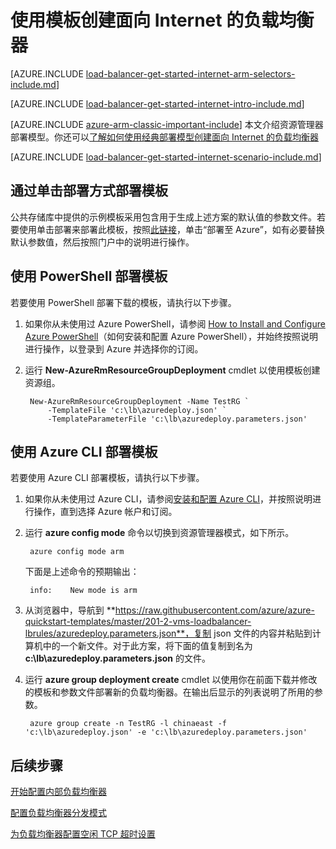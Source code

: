 <properties
   pageTitle="使用模板在 Resource Manager 中创建面向 Internet 的负载均衡器 | Azure"
   description="了解如何使用模板在 Resource Manager 中创建面向 Internet 的负载均衡器"
   services="load-balancer"
   documentationCenter="na"
   authors="sdwheeler"
   manager="carmonm"
   editor=""
   tags="azure-resource-manager"
/>  

<tags
   ms.service="load-balancer"
   ms.devlang="na"
   ms.topic="article"
   ms.tgt_pltfrm="na"
   ms.workload="infrastructure-services"
   ms.date="02/09/2016"
   wacn.date="11/08/2016"
   ms.author="sewhee" />  


# 使用模板创建面向 Internet 的负载均衡器

[AZURE.INCLUDE [load-balancer-get-started-internet-arm-selectors-include.md](../../includes/load-balancer-get-started-internet-arm-selectors-include.md)]

[AZURE.INCLUDE [load-balancer-get-started-internet-intro-include.md](../../includes/load-balancer-get-started-internet-intro-include.md)]

[AZURE.INCLUDE [azure-arm-classic-important-include](../../includes/azure-arm-classic-important-include.md)] 本文介绍资源管理器部署模型。你还可以[了解如何使用经典部署模型创建面向 Internet 的负载均衡器](/documentation/articles/load-balancer-get-started-internet-classic-portal/)


[AZURE.INCLUDE [load-balancer-get-started-internet-scenario-include.md](../../includes/load-balancer-get-started-internet-scenario-include.md)]

## 通过单击部署方式部署模板

公共存储库中提供的示例模板采用包含用于生成上述方案的默认值的参数文件。若要使用单击部署来部署此模板，按照[此链接](http://go.microsoft.com/fwlink/?LinkId=544801)，单击“部署至 Azure”，如有必要替换默认参数值，然后按照门户中的说明进行操作。

## 使用 PowerShell 部署模板

若要使用 PowerShell 部署下载的模板，请执行以下步骤。

1. 如果你从未使用过 Azure PowerShell，请参阅 [How to Install and Configure Azure PowerShell](/documentation/articles/powershell-install-configure/)（如何安装和配置 Azure PowerShell），并始终按照说明进行操作，以登录到 Azure 并选择你的订阅。

2. 运行 **New-AzureRmResourceGroupDeployment** cmdlet 以使用模板创建资源组。

		New-AzureRmResourceGroupDeployment -Name TestRG `
		    -TemplateFile 'c:\lb\azuredeploy.json' `
		    -TemplateParameterFile 'c:\lb\azuredeploy.parameters.json'

## 使用 Azure CLI 部署模板

若要使用 Azure CLI 部署模板，请执行以下步骤。

1. 如果你从未使用过 Azure CLI，请参阅[安装和配置 Azure CLI](/documentation/articles/xplat-cli-install/)，并按照说明进行操作，直到选择 Azure 帐户和订阅。
2. 运行 **azure config mode** 命令以切换到资源管理器模式，如下所示。

		azure config mode arm

	下面是上述命令的预期输出：

		info:    New mode is arm

3. 从浏览器中，导航到 **https://raw.githubusercontent.com/azure/azure-quickstart-templates/master/201-2-vms-loadbalancer-lbrules/azuredeploy.parameters.json**，复制 json 文件的内容并粘贴到计算机中的一个新文件。对于此方案，将下面的值复制到名为 **c:\\lb\\azuredeploy.parameters.json** 的文件。
4. 运行 **azure group deployment create** cmdlet 以使用你在前面下载并修改的模板和参数文件部署新的负载均衡器。在输出后显示的列表说明了所用的参数。

		azure group create -n TestRG -l chinaeast -f 'c:\lb\azuredeploy.json' -e 'c:\lb\azuredeploy.parameters.json'

## 后续步骤

[开始配置内部负载均衡器](/documentation/articles/load-balancer-get-started-ilb-arm-ps/)

[配置负载均衡器分发模式](/documentation/articles/load-balancer-distribution-mode/)

[为负载均衡器配置空闲 TCP 超时设置](/documentation/articles/load-balancer-tcp-idle-timeout/)

<!---HONumber=Mooncake_1031_2016-->
